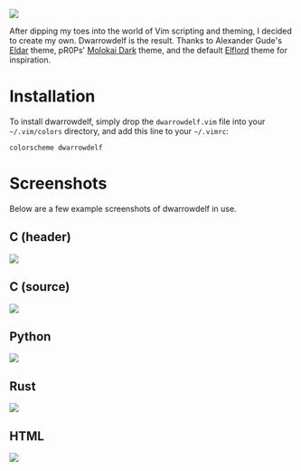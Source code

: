 ![](https://shugg.dev/images/dwarrowdelf/logo.png)

After dipping my toes into the world of Vim scripting and theming, I decided to create my own. Dwarrowdelf is the result. Thanks to Alexander Gude's [Eldar](https://github.com/agude/vim-eldar) theme, pR0Ps' [Molokai Dark](https://github.com/pR0Ps/molokai-dark) theme, and the default [Elflord](https://github.com/vim/vim/blob/master/runtime/colors/elflord.vim) theme for inspiration.

# Installation

To install dwarrowdelf, simply drop the `dwarrowdelf.vim` file into your `~/.vim/colors` directory, and add this line to your `~/.vimrc`:

```vim
colorscheme dwarrowdelf
```

# Screenshots

Below are a few example screenshots of dwarrowdelf in use.

## C (header)

![](https://shugg.dev/images/dwarrowdelf/example_c_header.png)

## C (source)

![](https://shugg.dev/images/dwarrowdelf/example_c_source.png)

## Python

![](https://shugg.dev/images/dwarrowdelf/example_python.png)

## Rust

![](https://shugg.dev/images/dwarrowdelf/example_rust.png)

## HTML

![](https://shugg.dev/images/dwarrowdelf/example_html.png)

